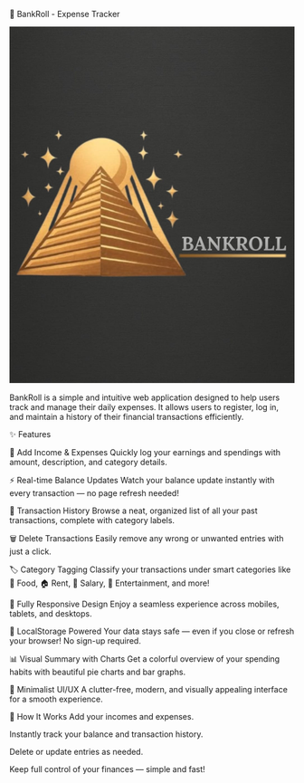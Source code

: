 💸 BankRoll - Expense Tracker

![BankRoll Logo](readme_logo.jpg)

BankRoll is a simple and intuitive web application designed to help users track and manage their daily expenses. It allows users to register, log in, and maintain a history of their financial transactions efficiently.

✨ Features

📝 Add Income & Expenses
Quickly log your earnings and spendings with amount, description, and category details.

⚡ Real-time Balance Updates
Watch your balance update instantly with every transaction — no page refresh needed!

📜 Transaction History
Browse a neat, organized list of all your past transactions, complete with category labels.

🗑️ Delete Transactions
Easily remove any wrong or unwanted entries with just a click.

🏷️ Category Tagging
Classify your transactions under smart categories like 🛒 Food, 🏠 Rent, 💼 Salary, 🎉 Entertainment, and more!

📱 Fully Responsive Design
Enjoy a seamless experience across mobiles, tablets, and desktops.

💾 LocalStorage Powered
Your data stays safe — even if you close or refresh your browser! No sign-up required.

📊 Visual Summary with Charts
Get a colorful overview of your spending habits with beautiful pie charts and bar graphs.

🎨 Minimalist UI/UX
A clutter-free, modern, and visually appealing interface for a smooth experience.

🚀 How It Works
Add your incomes and expenses.

Instantly track your balance and transaction history.

Delete or update entries as needed.

Keep full control of your finances — simple and fast!
